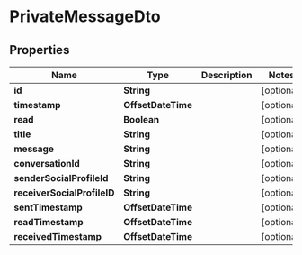 

# PrivateMessageDto


## Properties

| Name | Type | Description | Notes |
|------------ | ------------- | ------------- | -------------|
|**id** | **String** |  |  [optional] |
|**timestamp** | **OffsetDateTime** |  |  [optional] |
|**read** | **Boolean** |  |  [optional] |
|**title** | **String** |  |  [optional] |
|**message** | **String** |  |  [optional] |
|**conversationId** | **String** |  |  [optional] |
|**senderSocialProfileId** | **String** |  |  [optional] |
|**receiverSocialProfileID** | **String** |  |  [optional] |
|**sentTimestamp** | **OffsetDateTime** |  |  [optional] |
|**readTimestamp** | **OffsetDateTime** |  |  [optional] |
|**receivedTimestamp** | **OffsetDateTime** |  |  [optional] |



